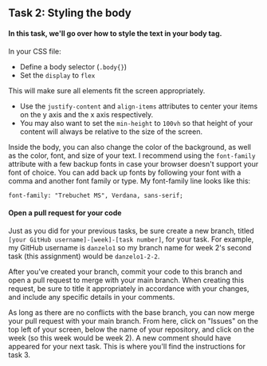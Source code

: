 ## Task 2: Styling the body

#### In this task, we'll go over how to style the text in your body tag.

In your CSS file:

- Define a body selector (`.body{}`) 
- Set the `display` to `flex`  

This will make sure all elements fit the screen appropriately. 

- Use the `justify-content`  and `align-items` attributes to center your items on the y axis and the x axis respectively. 
- You may also want to set the `min-height` to `100vh` so that height of your content will always be relative to the size of the screen.

Inside the body, you can also change the color of the background, as well as the color, font, and size of your text.  I recommend using the `font-family` attribute with a few backup fonts in case your browser doesn't support your font of choice.  You can add back up fonts by following your font with a comma and another font family or type. My font-family line looks like this:

`font-family: "Trebuchet MS", Verdana, sans-serif;`

#### Open a pull request for your code

Just as you did for your previous tasks, be sure create a new branch, titled `[your GitHub username]-[week]-[task number]`, for your task.  For example, my GitHub username is `danzelo1` so my branch name for week 2's second task (this assignment) would be `danzelo1-2-2`.

After you've created your branch, commit your code to this branch and open a pull request to merge with your main branch.  When creating this request, be sure to title it appropriately in accordance with your changes, and include any specific details in your comments.

As long as there are no conflicts with the base branch, you can now merge your pull request with your main branch. From here, click on "Issues" on the top left of your screen, below the name of your repository, and click on the week (so this week would be week 2). A new comment should have appeared for your next task. This is where you'll find the instructions for task 3.